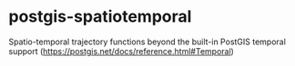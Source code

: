 # postgis-spatiotemporal
Spatio-temporal trajectory functions beyond the built-in PostGIS temporal support (https://postgis.net/docs/reference.html#Temporal)
